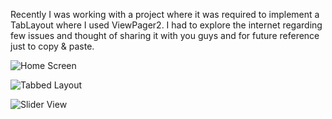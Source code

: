 Recently I was working with a project where it was required to implement a TabLayout where I used ViewPager2. I had to explore the internet regarding few issues and thought of sharing it with you guys and for future reference just to copy & paste.

![Home Screen](https://user-images.githubusercontent.com/6571502/117551457-f4cb0d00-b067-11eb-9328-dc645fe1b16f.png)

![Tabbed Layout](https://user-images.githubusercontent.com/6571502/117551483-0c09fa80-b068-11eb-9f38-e95754a42c02.png)

![Slider View](https://user-images.githubusercontent.com/6571502/117551491-162bf900-b068-11eb-9020-17211db7b65b.png)
